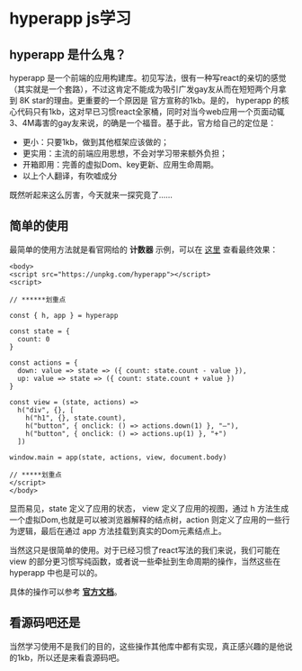 # hyperapp js学习

## **hyperapp 是什么鬼？**

hyperapp 是一个前端的应用构建库。初见写法，很有一种写react的亲切的感觉（其实就是一个套路），不过这肯定不能成为吸引广发gay友从而在短短两个月拿到 8K star的理由。更重要的一个原因是 官方宣称的1kb。是的， hyperapp 的核心代码只有1kb，这对早已习惯react全家桶，同时对当今web应用一个页面动辄3、4M毒害的gay友来说，的确是一个福音。基于此，官方给自己的定位是：

* 更小：只要1kb，做到其他框架应该做的；
* 更实用：主流的前端应用思想，不会对学习带来额外负担；
* 开箱即用：完善的虚拟Dom、key更新、应用生命周期。
* 以上个人翻译，有吹嘘成分

既然听起来这么厉害，今天就来一探究竟了……

## **简单的使用**

最简单的使用方法就是看官网给的 **计数器** 示例，可以在 [这里]() 查看最终效果：

```
<body>
<script src="https://unpkg.com/hyperapp"></script>
<script>

// ******划重点

const { h, app } = hyperapp

const state = {
  count: 0
}

const actions = {
  down: value => state => ({ count: state.count - value }),
  up: value => state => ({ count: state.count + value })
}

const view = (state, actions) =>
  h("div", {}, [
    h("h1", {}, state.count),
    h("button", { onclick: () => actions.down(1) }, "–"),
    h("button", { onclick: () => actions.up(1) }, "+")
  ])

window.main = app(state, actions, view, document.body)

// *****划重点
</script>
</body>
```

显而易见，state 定义了应用的状态， view 定义了应用的视图，通过 h 方法生成一个虚拟Dom,也就是可以被浏览器解释的结点树，action 则定义了应用的一些行为逻辑，最后在通过 app 方法挂载到真实的Dom元素结点上。

当然这只是很简单的使用。对于已经习惯了react写法的我们来说，我们可能在 view 的部分更习惯写纯函数，或者说一些牵扯到生命周期的操作，当然这些在 hyperapp 中也是可以的。

具体的操作可以参考 [**官方文档**](https://github.com/hyperapp/hyperapp/blob/master/docs/concepts/)。

## **看源码吧还是**

当然学习使用不是我们的目的，这些操作其他库中都有实现，真正感兴趣的是他说的1kb，所以还是来看袁源码吧。

